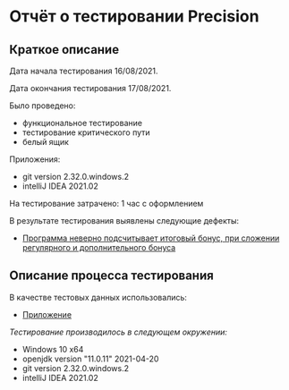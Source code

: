 # Отчёт о тестировании **Precision**

## Краткое описание

Дата начала тестирования 16/08/2021.

Дата окончания тестирования 17/08/2021.

Было проведено:

* функциональное тестирование
* тестирование критического пути
* белый ящик

Приложения:

* git version 2.32.0.windows.2
* intelliJ IDEA 2021.02

На тестирование затрачено: 1 час с оформлением

В результате тестирования выявлены следующие дефекты:
* [Программа неверно подсчитывает итоговый бонус, при сложении регулярного и дополнительного бонуса](https://github.com/greengrover/Precision/issues/1)

## Описание процесса тестирования

В качестве тестовых данных использовались:

* [Приложение](https://github.com/greengrover/Precision/blob/master/src/Main.java)

*Тестирование производилось в следующем окружении:*
* Windows 10 х64
* openjdk version "11.0.11" 2021-04-20
* git version 2.32.0.windows.2
* intelliJ IDEA 2021.02

